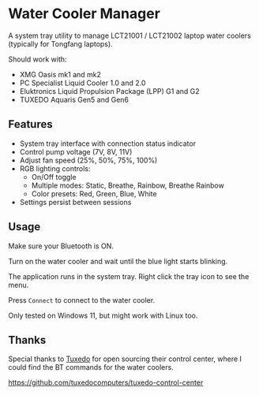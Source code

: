 # Water Cooler Manager

A system tray utility to manage LCT21001 / LCT21002 laptop water coolers (typically for Tongfang laptops).

Should work with:

- XMG Oasis mk1 and mk2
- PC Specialist Liquid Cooler 1.0 and 2.0
- Eluktronics Liquid Propulsion Package (LPP) G1 and G2
- TUXEDO Aquaris Gen5 and Gen6

## Features

- System tray interface with connection status indicator
- Control pump voltage (7V, 8V, 11V)
- Adjust fan speed (25%, 50%, 75%, 100%) 
- RGB lighting controls:
  - On/Off toggle
  - Multiple modes: Static, Breathe, Rainbow, Breathe Rainbow
  - Color presets: Red, Green, Blue, White
- Settings persist between sessions

## Usage

Make sure your Bluetooth is ON.

Turn on the water cooler and wait until the blue light starts blinking.

The application runs in the system tray. Right click the tray icon to see the menu. 

Press `Connect` to connect to the water cooler.

Only tested on Windows 11, but might work with Linux too.


## Thanks

Special thanks to [Tuxedo](https://tuxedocomputers.com/) for open sourcing their control center, where I could find the BT commands for the water coolers.

https://github.com/tuxedocomputers/tuxedo-control-center
